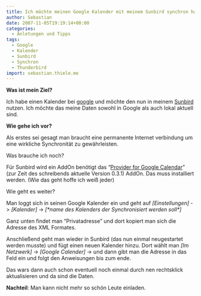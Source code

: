 ```yaml
---
title: Ich möchte meinen Google Kalender mit meinem Sunbird synchron halten
author: Sebastian
date: 2007-11-05T19:19:14+00:00
categories:
  - Anletungen und Tipps
tags:
  - Google
  - Kalender
  - Sunbird
  - Synchron
  - Thunderbird
import: sebastian.thiele.me
---
```


**Was ist mein Ziel?**

Ich habe einen Kalender bei [google][1] und möchte den nun in meinem [Sunbird][2] nutzen. Ich möchte das meine Daten sowohl in Google als auch lokal aktuell sind.

**Wie gehe ich vor?**

Als erstes sei gesagt man braucht eine permanente Internet verbindung um eine wirkliche Synchronität zu gewährleisten.

Was brauche ich noch?

Für Sunbird wird ein AddOn benötigt das &#8220;[Provider for Google Calendar][3]&#8221; (zur Zeit des schreibends aktuelle Version 0.3.1) AddOn. Das muss installiert werden. (Wie das geht hoffe ich weiß jeder)

Wie geht es weiter?

Man loggt sich in seinen Google Kalender ein und geht auf _[Einstellungen]_ -> _[Kalender]_ -> _[\*name des Kalenders der Synchronisiert werden soll\*]_

Ganz unten findet man &#8220;Privatadresse&#8221; und dort kopiert man sich die Adresse des XML Formates.

Anschließend geht man wieder in Sunbird (das nun einmal neugestartet werden musste) und fügt einen neuen Kalender hinzu. Dort wählt man _[Im Netzwerk]_ -> _[Google Calender]_ -> und dann gibt man die Adresse in das Feld ein und folgt den Anweisungen bis zum ende.

Das wars dann auch schon eventuell noch einmal durch nen rechtsklick aktualisieren und da sind die Daten.

**Nachteil**: Man kann nicht mehr so schön Leute einladen.

[1]: https://www.google.com/calendar
[2]: http://www.sunbird-kalender.de/
[3]: https://addons.mozilla.org/en-US/thunderbird/addon/4631
